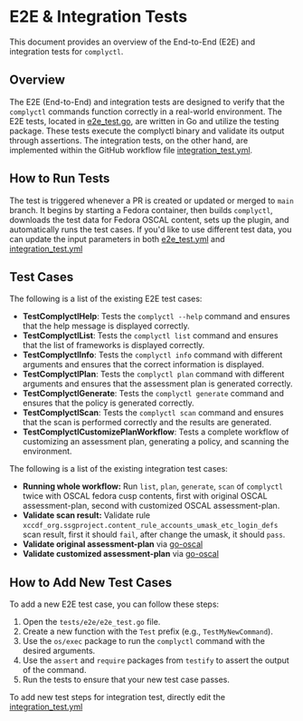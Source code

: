 # E2E & Integration Tests

This document provides an overview of the End-to-End (E2E) and integration tests for `complyctl`.

## Overview

The E2E (End-to-End) and integration tests are designed to verify that the `complyctl` commands function correctly in a real-world environment. The E2E tests, located in [e2e_test.go](../tests/e2e/e2e_test.go), are written in Go and utilize the testing package. These tests execute the complyctl binary and validate its output through assertions. The integration tests, on the other hand, are implemented within the GitHub workflow file [integration_test.yml](../.github/workflow/integration_test.yml).

## How to Run Tests

The test is triggered whenever a PR is created or updated or merged to `main` branch. It begins by starting a Fedora container, then builds `complyctl`, downloads the test data for Fedora OSCAL content, sets up the plugin, and automatically runs the test cases.
If you'd like to use different test data, you can update the input parameters in both [e2e_test.yml](https://github.com/complytime/complyctl/blob/main/.github/workflows/e2e_test.yml#L29) and [integration_test.yml](https://github.com/complytime/complyctl/blob/main/.github/workflows/integration_test.yml#L11)

## Test Cases

The following is a list of the existing E2E test cases:

- **TestComplyctlHelp**: Tests the `complyctl --help` command and ensures that the help message is displayed correctly.
- **TestComplyctlList**: Tests the `complyctl list` command and ensures that the list of frameworks is displayed correctly.
- **TestComplyctlInfo**: Tests the `complyctl info` command with different arguments and ensures that the correct information is displayed.
- **TestComplyctlPlan**: Tests the `complyctl plan` command with different arguments and ensures that the assessment plan is generated correctly.
- **TestComplyctlGenerate**: Tests the `complyctl generate` command and ensures that the policy is generated correctly.
- **TestComplyctlScan**: Tests the `complyctl scan` command and ensures that the scan is performed correctly and the results are generated.
- **TestComplyctlCustomizePlanWorkflow**: Tests a complete workflow of customizing an assessment plan, generating a policy, and scanning the environment.

The following is a list of the existing integration test cases:
- **Running whole workflow:** Run `list`, `plan`, `generate`, `scan` of `complyctl` twice with OSCAL fedora cusp contents, first with original OSCAL assessment-plan, second with customized OSCAL assessment-plan.
- **Validate scan result:** Validate rule `xccdf_org.ssgproject.content_rule_accounts_umask_etc_login_defs` scan result, first it should `fail`, after change the umask, it should `pass`.  
- **Validate original assessment-plan** via [go-oscal](https://github.com/defenseunicorns/go-oscal)
- **Validate customized assessment-plan** via [go-oscal](https://github.com/defenseunicorns/go-oscal)

## How to Add New Test Cases

To add a new E2E test case, you can follow these steps:

1.  Open the `tests/e2e/e2e_test.go` file.
2.  Create a new function with the `Test` prefix (e.g., `TestMyNewCommand`).
3.  Use the `os/exec` package to run the `complyctl` command with the desired arguments.
4.  Use the `assert` and `require` packages from `testify` to assert the output of the command.
5.  Run the tests to ensure that your new test case passes.

To add new test steps for integration test, directly edit the [integration_test.yml](../.github/workflow/integration_test.yml)